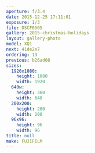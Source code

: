```yaml
---
aperture: f/3.4
date: 2015-12-25 17:11:01
exposure: 1/3
file: DSCF0505
gallery: 2015-christmas-holidays
layout: gallery-photo
model: XQ1
next: 41de2e7
ordering: 13
previous: b26ad08
sizes:
  1920x1080:
    height: 1080
    width: 1920
  640w:
    height: 360
    width: 640
  200x200:
    height: 200
    width: 200
  96x96:
    height: 96
    width: 96
title: null
make: FUJIFILM
---
```

